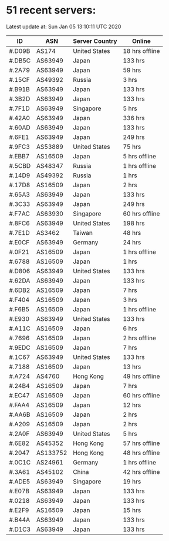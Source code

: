 # 51 recent servers:

Latest update at: Sun Jan 05 13:10:11 UTC 2020

| ID | ASN | Server Country | Online |
| -- | --- | -------------- | ------ |
| #.D09B | AS174 | United States | 18 hrs offline |
| #.DB5C | AS63949 | Japan | 133 hrs |
| #.2A79 | AS63949 | Japan | 59 hrs |
| #.15CF | AS49392 | Russia | 3 hrs |
| #.B91B | AS63949 | Japan | 133 hrs |
| #.3B2D | AS63949 | Japan | 133 hrs |
| #.7F1D | AS63949 | Singapore | 5 hrs |
| #.42A0 | AS63949 | Japan | 336 hrs |
| #.60AD | AS63949 | Japan | 133 hrs |
| #.6FE1 | AS63949 | Japan | 249 hrs |
| #.9FC3 | AS53889 | United States | 75 hrs |
| #.EBB7 | AS16509 | Japan | 5 hrs offline |
| #.5CBD | AS48347 | Russia | 1 hrs offline |
| #.14D9 | AS49392 | Russia | 1 hrs |
| #.17D8 | AS16509 | Japan | 2 hrs |
| #.65A3 | AS63949 | Japan | 133 hrs |
| #.3C33 | AS63949 | Japan | 249 hrs |
| #.F7AC | AS63930 | Singapore | 60 hrs offline |
| #.8FC6 | AS63949 | United States | 198 hrs |
| #.7E1D | AS3462 | Taiwan | 48 hrs |
| #.E0CF | AS63949 | Germany | 24 hrs |
| #.0F21 | AS16509 | Japan | 1 hrs offline |
| #.6788 | AS16509 | Japan | 1 hrs |
| #.D806 | AS63949 | United States | 133 hrs |
| #.62DA | AS63949 | Japan | 133 hrs |
| #.6DB2 | AS16509 | Japan | 7 hrs |
| #.F404 | AS16509 | Japan | 3 hrs |
| #.F6B5 | AS16509 | Japan | 1 hrs offline |
| #.E930 | AS63949 | United States | 133 hrs |
| #.A11C | AS16509 | Japan | 6 hrs |
| #.7696 | AS16509 | Japan | 2 hrs offline |
| #.9EDC | AS16509 | Japan | 7 hrs |
| #.1C67 | AS63949 | United States | 133 hrs |
| #.7188 | AS16509 | Japan | 13 hrs |
| #.A724 | AS4760 | Hong Kong | 49 hrs offline |
| #.24B4 | AS16509 | Japan | 7 hrs |
| #.EC47 | AS16509 | Japan | 60 hrs offline |
| #.FAA4 | AS16509 | Japan | 12 hrs |
| #.AA6B | AS16509 | Japan | 2 hrs |
| #.A209 | AS16509 | Japan | 2 hrs |
| #.2A0F | AS63949 | United States | 5 hrs |
| #.6E82 | AS45352 | Hong Kong | 57 hrs offline |
| #.2047 | AS133752 | Hong Kong | 48 hrs offline |
| #.0C1C | AS24961 | Germany | 1 hrs offline |
| #.3A61 | AS45102 | China | 42 hrs offline |
| #.ADE5 | AS63949 | Singapore | 19 hrs |
| #.E07B | AS63949 | Japan | 133 hrs |
| #.0218 | AS63949 | Japan | 133 hrs |
| #.E2F9 | AS16509 | Japan | 15 hrs |
| #.B44A | AS63949 | Japan | 133 hrs |
| #.D1C3 | AS63949 | Japan | 133 hrs |

